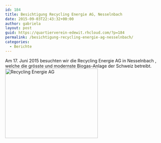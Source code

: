 ```yaml
---
id: 184
title: Besichtigung Recycling Energie AG, Nesselnbach
date: 2015-09-03T22:43:32+00:00
author: gabriela
layout: post
guid: https://quartierverein-edewit.rhcloud.com/?p=184
permalink: /besichtigung-recycling-energie-ag-nesselnbach/
categories:
  - Berichte
---
```

Am 17. Juni 2015 besuchten wir die Recycling Energie AG in Nesselnbach , welche die grösste und modernste Biogas-Anlage der Schweiz betreibt.[<img class="alignnone size-medium wp-image-185" src="https://quartierverein-edewit.rhcloud.com/wp-content/uploads/2015/09/Recycling-Energie-AG-300x225.jpg" alt="Recycling Energie AG" width="300" height="225" srcset="https://my-wordpress-site-qv-zufikon.192.168.42.21.nip.io/wp-content/uploads/2015/09/Recycling-Energie-AG-300x225.jpg 300w, https://my-wordpress-site-qv-zufikon.192.168.42.21.nip.io/wp-content/uploads/2015/09/Recycling-Energie-AG-768x576.jpg 768w, https://my-wordpress-site-qv-zufikon.192.168.42.21.nip.io/wp-content/uploads/2015/09/Recycling-Energie-AG-1024x768.jpg 1024w, https://my-wordpress-site-qv-zufikon.192.168.42.21.nip.io/wp-content/uploads/2015/09/Recycling-Energie-AG-1568x1176.jpg 1568w" sizes="(max-width: 300px) 100vw, 300px" />](https://quartierverein-edewit.rhcloud.com/wp-content/uploads/2015/09/Recycling-Energie-AG.jpg)